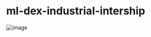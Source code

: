 # ml-dex-industrial-intership

![image](https://github.com/user-attachments/assets/ff1cf7f7-2d4b-47ce-aacc-3a44c3972e21)
